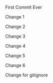 First Commit Ever

Change 1

Change 2

Change 3

Change 4

Change 5

Change 6

Change for gitignore
